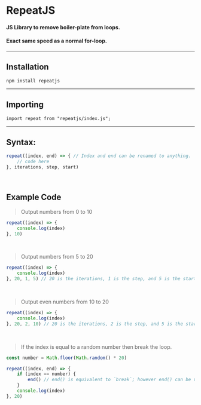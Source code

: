 # RepeatJS
#### JS Library to remove boiler-plate from loops.
#### Exact same speed as a normal for-loop.
---

## Installation
```
npm install repeatjs
```
---
## Importing
```
import repeat from "repeatjs/index.js";
```
---

## Syntax:
```js
repeat((index, end) => { // Index and end can be renamed to anything.
    // code here
}, iterations, step, start)
```

<br>

## Example Code
> Output numbers from 0 to 10
```js
repeat((index) => {
    console.log(index)
}, 10)
```

<br>

> Output numbers from 5 to 20
```js
repeat((index) => {
    console.log(index)
}, 20, 1, 5) // 20 is the iterations, 1 is the step, and 5 is the starting.
```

<br>

> Output even numbers from 10 to 20
```js
repeat((index) => {
    console.log(index)
}, 20, 2, 10) // 20 is the iterations, 2 is the step, and 5 is the starting.
```

<br>

> If the index is equal to a random number then break the loop.
```js
const number = Math.floor(Math.random() * 20)

repeat((index, end) => {
    if (index == number) {
        end() // end() is equivalent to `break`; however end() can be used in functions unlike break; 
    }
    console.log(index)
}, 20)
```
